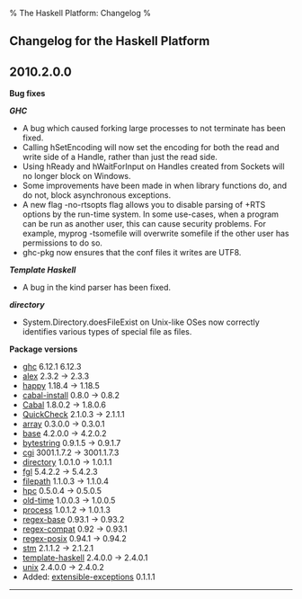 % The Haskell Platform: Changelog
%

Changelog for the Haskell Platform
-------------------

2010.2.0.0
----------

**Bug fixes**

***GHC***

 * A bug which caused forking large processes to not terminate has been fixed.
 * Calling hSetEncoding will now set the encoding for both the read and write side of a Handle, rather than just the read side.
 * Using hReady and hWaitForInput on Handles created from Sockets will no longer block on Windows.
 * Some improvements have been made in when library functions do, and do not, block asynchronous exceptions.
 * A new flag -no-rtsopts flag allows you to disable parsing of +RTS options by the run-time system.  In some use-cases, when a program can be run as another user, this can cause security problems. For example, myprog -tsomefile will overwrite somefile if the other user has permissions to do so.
 * ghc-pkg now ensures that the conf files it writes are UTF8.

***Template Haskell***

 * A bug in the kind parser has been fixed.

***directory***

 * System.Directory.doesFileExist on Unix-like OSes now correctly identifies various types of special file as files.

**Package versions**

 * [ghc]             6.12.1      6.12.3
 * [alex]           2.3.2       -> 2.3.3
 * [happy]          1.18.4      -> 1.18.5
 * [cabal-install]  0.8.0       -> 0.8.2
 * [Cabal]          1.8.0.2     -> 1.8.0.6
 * [QuickCheck]     2.1.0.3     -> 2.1.1.1
 * [array]          0.3.0.0     -> 0.3.0.1
 * [base]           4.2.0.0     -> 4.2.0.2
 * [bytestring]     0.9.1.5     -> 0.9.1.7
 * [cgi]            3001.1.7.2  -> 3001.1.7.3
 * [directory]      1.0.1.0     -> 1.0.1.1
 * [fgl]            5.4.2.2     -> 5.4.2.3
 * [filepath]       1.1.0.3     -> 1.1.0.4
 * [hpc]            0.5.0.4     -> 0.5.0.5
 * [old-time]       1.0.0.3     -> 1.0.0.5
 * [process]        1.0.1.2     -> 1.0.1.3
 * [regex-base]     0.93.1      -> 0.93.2
 * [regex-compat]   0.92        -> 0.93.1
 * [regex-posix]    0.94.1      -> 0.94.2
 * [stm]            2.1.1.2     -> 2.1.2.1
 * [template-haskell] 2.4.0.0    -> 2.4.0.1
 * [unix]           2.4.0.0     -> 2.4.0.2
 * Added: [extensible-exceptions] 0.1.1.1

------------------------------------------------------------------------

[base]: http://hackage.haskell.org/package/base
[extensible-exceptions]: http://hackage.haskell.org/package/extensible-exceptions
[array]: http://hackage.haskell.org/package/array
[bytestring]: http://hackage.haskell.org/package/bytestring
[Cabal]: http://hackage.haskell.org/package/Cabal
[cabal-install]: http://hackage.haskell.org/package/cabal-install
[containers]: http://hackage.haskell.org/package/containers
[directory]: http://hackage.haskell.org/package/directory
[filepath]: http://hackage.haskell.org/package/filepath
[haskell98]: http://hackage.haskell.org/package/haskell98
[hpc]: http://hackage.haskell.org/package/hpc
[old-locale]: http://hackage.haskell.org/package/old-locale
[old-time]: http://hackage.haskell.org/package/old-time
[packedstring]: http://hackage.haskell.org/package/packedstring
[pretty]: http://hackage.haskell.org/package/pretty
[process]: http://hackage.haskell.org/package/process
[random]: http://hackage.haskell.org/package/random
[syb]: http://hackage.haskell.org/package/syb
[template-haskell]: http://hackage.haskell.org/package/template-haskell
[unix]: http://hackage.haskell.org/package/unix
[win32]: http://hackage.haskell.org/package/Win32
[cgi]: http://hackage.haskell.org/package/cgi
[fgl]: http://hackage.haskell.org/package/fgl
[parsec]: http://hackage.haskell.org/package/parsec
[GLUT]: http://hackage.haskell.org/package/GLUT
[haskell-src]: http://hackage.haskell.org/package/haskell-src
[html]: http://hackage.haskell.org/package/html
[HUnit]: http://hackage.haskell.org/package/HUnit
[mtl]: http://hackage.haskell.org/package/mtl
[network]: http://hackage.haskell.org/package/network
[OpenGL]: http://hackage.haskell.org/package/OpenGL
[parallel]: http://hackage.haskell.org/package/parallel
[QuickCheck]: http://hackage.haskell.org/package/QuickCheck
[regex-base]: http://hackage.haskell.org/package/regex-base
[regex-compat]: http://hackage.haskell.org/package/regex-compat
[regex-posix]: http://hackage.haskell.org/package/regex-posix
[stm]: http://hackage.haskell.org/package/stm
[time]: http://hackage.haskell.org/package/time
[xhtml]: http://hackage.haskell.org/package/xhtml
[zlib]: http://hackage.haskell.org/package/zlib
[HTTP]: http://hackage.haskell.org/package/HTTP
[ghc]: http://haskell.org/ghc
[alex]: http://haskell.org/alex
[happy]: http://haskell.org/happy
